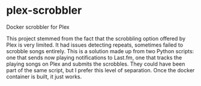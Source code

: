 # plex-scrobbler
Docker scrobbler for Plex

This project stemmed from the fact that the scrobbling option offered by Plex is very limited. It had issues detecting repeats, sometimes failed to scrobble songs entirely. This is a solution made up from two Python scripts: one that sends now playing notifications to Last.fm, one that tracks the playing songs on Plex and submits the scrobbles. They could have been part of the same script, but I prefer this level of separation. Once the docker container is built, it just works.
